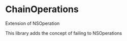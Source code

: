 # ChainOperations
Extension of NSOperation

This library adds the concept of failing to NSOperations
